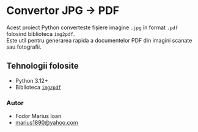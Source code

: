 # Convertor JPG → PDF

Acest proiect Python converteste fișiere imagine `.jpg` în format `.pdf` folosind biblioteca `img2pdf`.  
Este util pentru generarea rapida a documentelor PDF din imagini scanate sau fotografii.

## Tehnologii folosite
- Python 3.12+
- Biblioteca [`img2pdf`](https://pypi.org/project/img2pdf/)

### Autor
- Fodor Marius Ioan
- marius1890@yahoo.com